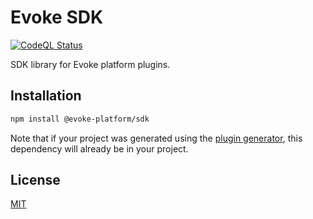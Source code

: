 # Evoke SDK

[![CodeQL Status](https://github.com/Evoke-Platform/evoke-sdk/actions/workflows/github-code-scanning/codeql/badge.svg)](https://github.com/Evoke-Platform/evoke-sdk/actions/workflows/github-code-scanning/codeql)

SDK library for Evoke platform plugins.

## Installation

```sh
npm install @evoke-platform/sdk
```

Note that if your project was generated using the [plugin generator][plugin], this dependency will already be
in your project.

## License

[MIT](https://github.com/Evoke-Platform/evoke-sdk/blob/main/LICENSE)

[plugin]: https://github.com/Evoke-Platform/evoke-sdk/blob/main/packages/plugin
